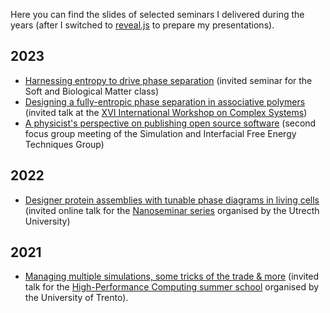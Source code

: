 <!--
.. title: Selected scientific talks
.. slug: talks
.. date: 2023-07-02 21:41:48 UTC+02:00
.. tags: 
.. category: talks
.. link: 
.. description: 
.. type: text
-->

Here you can find the slides of selected seminars I delivered during the years (after I switched to [reveal.js](https://revealjs.com/) to prepare my presentations).

## 2023

* <a href="link://slug/fs_2023">Harnessing entropy to drive phase separation</a> (invited seminar for the Soft and Biological Matter class)
* <a href="link://slug/andalo_2023">Designing a fully-entropic phase separation in associative polymers</a> (invited talk at the [XVI International Workshop on Complex Systems](https://event.unitn.it/complexsystems2023/))
* <a href="link://slug/londra_2023">A physicist's perspective on publishing open source software</a> (second focus group meeting of the Simulation and Interfacial Free Energy Techniques Group)

## 2022

* <a href="link://slug/nanoseminars_2022">Designer protein assemblies with tunable phase diagrams in living cells</a> (invited online talk for the [Nanoseminar series](https://www.uu.nl/en/events/nanoseminar-21-january-dr-lorenzo-rovigatti-sapienza-university-of-rome) organised by the Utrecth University)

## 2021

* <a href="link://slug/trento_2021">Managing multiple simulations, some tricks of the trade &amp; more</a> (invited talk for the [High-Performance Computing summer school](https://mas.unitn.it/schools/hpc-school-2021) organised by the University of Trento). 
